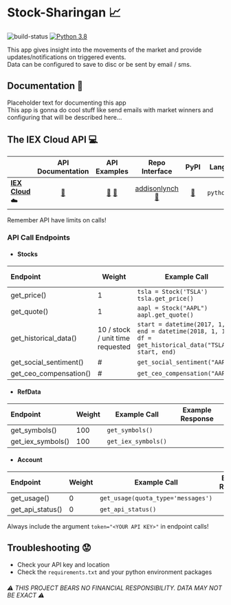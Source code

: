 # Stock-Sharingan :chart_with_upwards_trend:

![build-status](https://travis-ci.com/XDwightsBeetsX/stock-sharingan.svg?branch=master)
[![Python 3.8](https://img.shields.io/badge/python-3.8-blue.svg)](https://www.python.org/downloads/release/python-380/)

This app gives insight into the movements of the market and provide updates/notifications on triggered events.  
Data can be configured to save to disc or be sent by email / sms.  

## Documentation :book:
Placeholder text for documenting this app  
This app is gonna do cool stuff like send emails with market winners
and configuring that will be described here...

## The IEX Cloud API :computer:
||API Documentation|API Examples|Repo Interface|PyPI|Lang|Free|
|:--|:-:|:-:|:-:|:-:|:-:|:-:|
|[**IEX Cloud**](https://iexcloud.io/):cloud:|[:book:](https://iexcloud.io/docs/api)|[:pencil:](https://github.com/addisonlynch/iexfinance#common-usage-examples) [:pencil:](https://github.com/addisonlynch/iex-examples)|[addisonlynch](https://github.com/addisonlynch/iexfinance) [:book:](https://addisonlynch.github.io/iexfinance/stable/stocks.html)|[:book:](https://pypi.org/project/iexfinance/)|`python`|:white_check_mark:|

Remember API have limits on calls!

### API Call Endpoints
- #### Stocks
|Endpoint|Weight|Example Call|Example Response|
|:--|---|---|:-:|
|get_price()|1|`tsla = Stock('TSLA')`<br>`tsla.get_price()`| |
|get_quote()|1|`aapl = Stock("AAPL")`<br>`aapl.get_quote()`| |
|get_historical_data()|10 / stock / unit time requested|`start = datetime(2017, 1, 1)`<br>`end = datetime(2018, 1, 1)`<br>`df = get_historical_data("TSLA", start, end)`| |
|get_social_sentiment()|#|`get_social_sentiment("AAPL")`| |
|get_ceo_compensation()|#|`get_ceo_compensation("AAPL")`| |

- #### RefData
|Endpoint|Weight|Example Call|Example Response|
|:--|---|---|:-:|
|get_symbols()|100|`get_symbols()`| |
|get_iex_symbols()|100|`get_iex_symbols()`| |

- #### Account
|Endpoint|Weight|Example Call|Example Response|
|:--|---|---|:-:|
|get_usage()|0|`get_usage(quota_type='messages')`| |
|get_api_status()|0|`get_api_status()`| |

Always include the argument `token="<YOUR API KEY>"` in endpoint calls!

## Troubleshooting :worried:
- Check your API key and location
- Check the `requirements.txt` and your python environment packages

###### :warning: THIS PROJECT BEARS NO FINANCIAL RESPONSIBILITY. DATA MAY NOT BE EXACT :warning:
